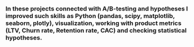 ### In these projects connected with A/B-testing and hypotheses I improved such skills as Python (pandas, scipy, matplotlib, seaborn, plotly), visualization, working with product metrics (LTV, Churn rate, Retention rate, CAC) and checking statistical hypotheses.

